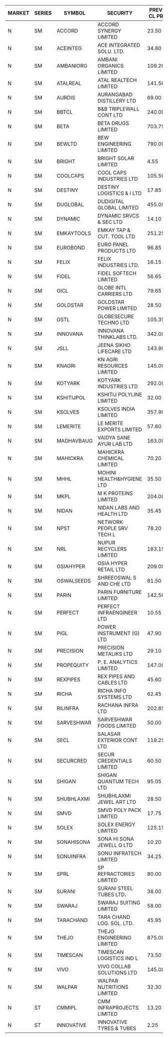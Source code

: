 


| MARKET | SERIES | SYMBOL | SECURITY | PREV CL PR | OPEN PRICE | HIGH PRICE | LOW PRICE | CLOSE PRICE | NET TRDVAL | NET TRDQTY | CORP IND | HI 52 WK | LO 52 WK |
| ----- | ----- | ----- | ----- | ----- | ----- | ----- | ----- | ----- | ----- | ----- | ----- | ----- | ----- |
| N | SM | ACCORD | ACCORD SYNERGY LIMITED | 23.50 | 22.35 | 22.35 | 22.35 | 22.35 | 44700.00 | 2000 |  | 37.30 | 14.95 |
| N | SM | ACEINTEG | ACE INTEGRATED SOLU. LTD. | 34.80 | 34.90 | 36.50 | 34.80 | 36.50 | 634500.00 | 18000 |  | 36.50 | 14.45 |
| N | SM | AMBANIORG | AMBANI ORGANICS LIMITED | 109.20 | 114.65 | 114.65 | 105.00 | 105.00 | 5699600.00 | 54000 |  | 114.65 | 53.85 |
| N | SM | ATALREAL | ATAL REALTECH LIMITED | 141.50 | 137.00 | 140.50 | 137.00 | 140.00 | 4229200.00 | 30400 |  | 188.40 | 39.00 |
| N | SM | AURDIS | AURANGABAD DISTILLERY LTD | 69.00 | 69.00 | 72.45 | 69.00 | 70.50 | 423900.00 | 6000 |  | 86.00 | 38.00 |
| N | SM | BBTCL | B&B TRIPLEWALL CONT LTD | 240.00 | 235.05 | 235.10 | 235.00 | 235.00 | 1410200.00 | 6000 |  | 307.00 | 73.00 |
| N | SM | BETA | BETA DRUGS LIMITED | 703.75 | 777.00 | 777.00 | 709.00 | 709.35 | 9764760.00 | 13400 |  | 1024.40 | 286.50 |
| N | SM | BEWLTD | BEW ENGINEERING LIMITED | 790.00 | 770.00 | 770.00 | 770.00 | 770.00 | 192500.00 | 250 |  | 1187.20 | 228.15 |
| N | SM | BRIGHT | BRIGHT SOLAR LIMITED | 4.55 | 4.75 | 4.80 | 4.55 | 4.55 | 97350.00 | 21000 |  | 10.55 | 3.90 |
| N | SM | COOLCAPS | COOL CAPS INDUSTRIES LTD | 105.50 | 105.00 | 105.50 | 104.50 | 104.50 | 2834250.00 | 27000 |  | 113.70 | 41.50 |
| N | SM | DESTINY | DESTINY LOGISTICS & I LTD | 17.85 | 18.70 | 18.70 | 18.70 | 18.70 | 112200.00 | 6000 |  | 20.85 | 8.05 |
| N | SM | DUGLOBAL | DUDIGITAL GLOBAL LIMITED | 455.00 | 91.10 | 95.50 | 91.00 | 95.50 | 3212500.00 | 35000 |  | 489.00 | 91.00 |
| N | SM | DYNAMIC | DYNAMIC SRVCS & SEC LTD | 14.10 | 13.35 | 13.35 | 13.35 | 13.35 | 26700.00 | 2000 |  | 57.70 | 13.00 |
| N | SM | EMKAYTOOLS | EMKAY TAP & CUT. TOOL LTD | 251.25 | 263.80 | 263.80 | 263.80 | 263.80 | 474840.00 | 1800 |  | 306.00 | 109.00 |
| N | SM | EUROBOND | EURO PANEL PRODUCTS LTD | 96.85 | 95.25 | 95.25 | 95.00 | 95.00 | 571000.00 | 6000 |  | 147.65 | 72.05 |
| N | SM | FELIX | FELIX INDUSTRIES LTD. | 16.15 | 15.50 | 15.50 | 15.50 | 15.50 | 62000.00 | 4000 |  | 45.70 | 12.35 |
| N | SM | FIDEL | FIDEL SOFTECH LIMITED | 56.65 | 56.00 | 57.50 | 56.00 | 57.20 | 1712250.00 | 30000 |  | 63.00 | 52.10 |
| N | SM | GICL | GLOBE INTL CARRIERS LTD | 79.65 | 83.20 | 83.50 | 76.80 | 80.50 | 10990500.00 | 135000 |  | 83.50 | 17.15 |
| N | SM | GOLDSTAR | GOLDSTAR POWER LIMITED | 28.50 | 28.50 | 29.85 | 28.50 | 29.85 | 350100.00 | 12000 |  | 29.85 | 20.00 |
| N | SM | GSTL | GLOBESECURE TECHNO LTD | 105.35 | 110.60 | 110.60 | 110.60 | 110.60 | 442400.00 | 4000 |  | 110.60 | 55.00 |
| N | SM | INNOVANA | INNOVANA THINKLABS LTD. | 342.00 | 341.00 | 341.00 | 341.00 | 341.00 | 2387000.00 | 7000 |  | 478.00 | 119.25 |
| N | SM | JSLL | JEENA SIKHO LIFECARE LTD | 143.90 | 147.00 | 147.00 | 137.00 | 137.00 | 1128900.00 | 8000 |  | 182.50 | 133.40 |
| N | SM | KNAGRI | KN AGRI RESOURCES LIMITED | 145.00 | 142.75 | 144.25 | 138.50 | 139.20 | 3604960.00 | 25600 |  | 261.00 | 130.00 |
| N | SM | KOTYARK | KOTYARK INDUSTRIES LTD | 292.00 | 278.50 | 292.90 | 278.50 | 279.50 | 1237620.00 | 4400 |  | 402.00 | 67.90 |
| N | SM | KSHITIJPOL | KSHITIJ POLYLINE LIMITED | 32.00 | 31.05 | 33.60 | 31.00 | 33.00 | 2378726.80 | 74656 |  | 45.65 | 23.50 |
| N | SM | KSOLVES | KSOLVES INDIA LIMITED | 357.90 | 357.90 | 365.00 | 357.90 | 362.50 | 4340480.00 | 12000 |  | 753.40 | 292.60 |
| N | SM | LEMERITE | LE MERITE EXPORTS LIMITED | 57.60 | 61.00 | 69.10 | 61.00 | 69.10 | 7153840.00 | 110400 |  | 77.20 | 52.50 |
| N | SM | MADHAVBAUG | VAIDYA SANE AYUR LAB LTD | 163.00 | 154.85 | 154.85 | 154.85 | 154.85 | 743280.00 | 4800 |  | 249.40 | 133.25 |
| N | SM | MAHICKRA | MAHICKRA CHEMICAL LIMITED | 70.20 | 71.90 | 71.90 | 71.90 | 71.90 | 107850.00 | 1500 |  | 96.50 | 61.25 |
| N | SM | MHHL | MOHINI HEALTH&HYGIENE LTD | 35.50 | 34.15 | 34.75 | 34.00 | 34.75 | 308700.00 | 9000 |  | 47.40 | 19.15 |
| N | SM | MKPL | M K PROTEINS LIMITED | 204.00 | 200.00 | 200.00 | 200.00 | 200.00 | 2000000.00 | 10000 |  | 215.00 | 81.00 |
| N | SM | NIDAN | NIDAN LABS AND HEALTH LTD | 35.45 | 35.40 | 35.40 | 34.50 | 34.50 | 69900.00 | 2000 |  | 70.70 | 32.20 |
| N | SM | NPST | NETWORK PEOPLE SRV TECH L | 78.20 | 78.00 | 78.00 | 78.00 | 78.00 | 873600.00 | 11200 |  | 92.50 | 49.05 |
| N | SM | NRL | NUPUR RECYCLERS LIMITED | 183.15 | 187.30 | 187.30 | 181.80 | 184.95 | 3444595.00 | 18700 |  | 316.05 | 124.20 |
| N | SM | OSIAHYPER | OSIA HYPER RETAIL LTD | 209.00 | 249.95 | 249.95 | 224.00 | 224.50 | 748128.00 | 3200 |  | 397.00 | 157.00 |
| N | SM | OSWALSEEDS | SHREEOSWAL S AND CHE LTD | 81.50 | 85.45 | 85.45 | 85.45 | 85.45 | 341800.00 | 4000 |  | 103.00 | 30.60 |
| N | SM | PARIN | PARIN FURNITURE LIMITED | 142.50 | 135.40 | 135.40 | 135.40 | 135.40 | 541600.00 | 4000 |  | 156.20 | 46.10 |
| N | SM | PERFECT | PERFECT INFRAENGINEER LTD | 10.55 | 10.50 | 10.50 | 10.05 | 10.05 | 123300.00 | 12000 |  | 12.00 | 8.25 |
| N | SM | PIGL | POWER INSTRUMENT (G) LTD | 47.90 | 45.55 | 47.50 | 45.55 | 46.25 | 371200.00 | 8000 |  | 88.60 | 37.75 |
| N | SM | PRECISION | PRECISION METALIKS LTD | 29.10 | 29.50 | 32.00 | 29.50 | 30.85 | 677400.00 | 22000 |  | 55.95 | 23.65 |
| N | SM | PROPEQUITY | P. E. ANALYTICS LIMITED | 147.00 | 147.15 | 149.90 | 147.15 | 147.35 | 533280.00 | 3600 |  | 204.10 | 135.00 |
| N | SM | REXPIPES | REX PIPES AND CABLES LTD | 45.60 | 46.40 | 46.40 | 43.35 | 43.35 | 1238200.00 | 28000 |  | 64.35 | 26.00 |
| N | SM | RICHA | RICHA INFO SYSTEMS LTD | 62.45 | 66.00 | 66.00 | 66.00 | 66.00 | 66000.00 | 1000 |  | 104.95 | 56.00 |
| N | SM | RILINFRA | RACHANA INFRA LTD | 202.85 | 213.90 | 213.90 | 205.60 | 207.95 | 1039550.00 | 5000 |  | 244.00 | 184.00 |
| N | SM | SARVESHWAR | SARVESHWAR FOODS LIMITED | 50.00 | 50.00 | 50.00 | 47.65 | 49.90 | 8708800.00 | 174400 |  | 67.65 | 17.10 |
| N | SM | SECL | SALASAR EXTERIOR CONT LTD | 119.25 | 119.95 | 121.95 | 117.00 | 121.95 | 954900.00 | 8000 |  | 143.00 | 19.50 |
| N | SM | SECURCRED | SECUR CREDENTIALS LIMITED | 60.50 | 63.40 | 63.50 | 63.40 | 63.50 | 639954.00 | 10080 |  | 145.00 | 17.50 |
| N | SM | SHIGAN | SHIGAN QUANTUM TECH LTD | 95.05 | 96.05 | 96.05 | 95.20 | 95.60 | 1438050.00 | 15000 |  | 140.00 | 81.15 |
| N | SM | SHUBHLAXMI | SHUBHLAXMI JEWEL ART LTD | 28.50 | 29.75 | 29.75 | 29.75 | 29.75 | 29750.00 | 1000 |  | 41.65 | 11.20 |
| N | SM | SMVD | SMVD POLY PACK LIMITED | 17.75 | 16.90 | 16.90 | 16.90 | 16.90 | 67600.00 | 4000 |  | 29.50 | 11.75 |
| N | SM | SOLEX | SOLEX ENERGY LIMITED | 125.15 | 118.90 | 118.90 | 118.90 | 118.90 | 475600.00 | 4000 |  | 210.35 | 42.50 |
| N | SM | SONAHISONA | SONA HI SONA JEWELL G LTD | 10.20 | 10.90 | 10.95 | 10.90 | 10.90 | 981500.00 | 90000 |  | 22.35 | 10.00 |
| N | SM | SONUINFRA | SONU INFRATECH LIMITED | 34.25 | 35.95 | 36.20 | 34.60 | 34.90 | 2024550.00 | 57000 |  | 37.00 | 19.80 |
| N | SM | SPRL | SP REFRACTORIES LIMITED | 80.00 | 80.00 | 80.00 | 80.00 | 80.00 | 128000.00 | 1600 |  | 97.00 | 80.00 |
| N | SM | SURANI | SURANI STEEL TUBES LTD. | 38.00 | 39.40 | 39.40 | 39.00 | 39.00 | 156800.00 | 4000 |  | 49.55 | 19.95 |
| N | SM | SWARAJ | SWARAJ SUITING LIMITED | 58.00 | 56.50 | 56.50 | 55.10 | 55.10 | 333400.00 | 6000 |  | 86.00 | 44.50 |
| N | SM | TARACHAND | TARA CHAND LOG. SOL. LTD. | 45.95 | 40.10 | 40.10 | 40.10 | 40.10 | 80200.00 | 2000 |  | 66.00 | 33.00 |
| N | SM | THEJO | THEJO ENGINEERING LIMITED | 875.00 | 887.95 | 887.95 | 849.00 | 849.65 | 1161300.00 | 1350 |  | 3950.00 | 802.00 |
| N | SM | TIMESCAN | TIMESCAN LOGISTICS IND L | 73.50 | 73.50 | 73.50 | 73.50 | 73.50 | 441000.00 | 6000 |  | 161.15 | 68.00 |
| N | SM | VIVO | VIVO COLLAB SOLUTIONS LTD | 145.00 | 150.90 | 150.90 | 150.90 | 150.90 | 241440.00 | 1600 |  | 369.80 | 138.95 |
| N | SM | WALPAR | WALPAR NUTRITIONS LIMITED | 32.30 | 30.70 | 33.90 | 30.70 | 33.90 | 326100.00 | 10000 |  | 51.50 | 25.50 |
| N | ST | CMMIPL | CMM INFRAPROJECTS LIMITED | 13.20 | 13.75 | 13.75 | 13.45 | 13.45 | 325350.00 | 24000 |  | 25.15 | 6.20 |
| N | ST | INNOVATIVE | INNOVATIVE TYRES & TUBES | 2.25 | 2.25 | 2.30 | 2.15 | 2.30 | 139650.00 | 63000 |  | 36.95 | 2.15 |



